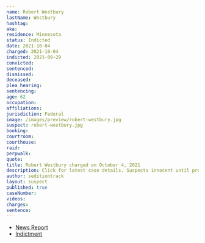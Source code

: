 ```yaml
---
name: Robert Westbury
lastName: Westbury
hashtag:
aka:
residence: Minnesota
status: Indicted
date: 2021-10-04
charged: 2021-10-04
indicted: 2021-09-29
convicted:
sentenced:
dismissed:
deceased:
plea_hearing:
sentencing:
age: 62
occupation:
affiliations:
jurisdiction: Federal
image: /images/preview/robert-westbury.jpg
suspect: robert-westbury.jpg
booking:
courtroom:
courthouse:
raid:
perpwalk:
quote:
title: Robert Westbury charged on October 4, 2021
description: Click for latest case details. Suspects innocent until proven guilty.
author: seditiontrack
layout: suspect
published: true
caseNumber:
videos:
charges:
sentence:
---
```


- [News Report](https://minnesota.cbslocal.com/2021/10/04/capitol-attack-charges-lindstrom-minnesota/)
- [Indictment](https://extremism.gwu.edu/sites/g/files/zaxdzs2191/f/Isaac%20Westbury%20et%20al%20Indictment.pdf)
